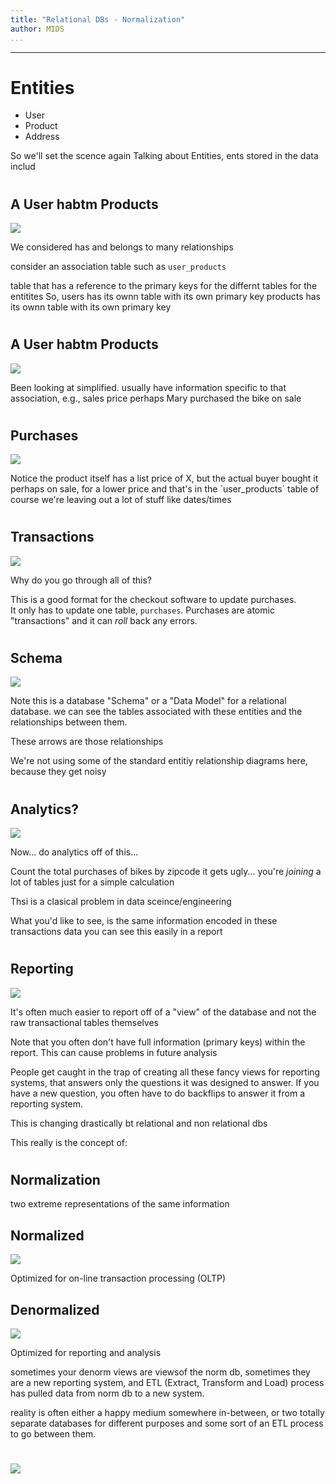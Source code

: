 ```yaml
---
title: "Relational DBs - Normalization"
author: MIDS
...
```


---


# Entities

- User
- Product
- Address

<div class="notes">
So we'll set the scence again
Talking about Entities, ents stored in the data includ
</div>


#
## A User habtm Products

![](4.2.2-rdb-relations-habtm.svg)

<div class="notes">
We considered has and belongs to many relationships

consider an association table
such as `user_products`

table that has a reference to the primary keys for the differnt tables for the entitites
So, users has its ownn table with its own primary key
products has its ownn table with its own primary key
</div>


#
## A User habtm Products

![](4.2.2-rdb-relations-habtm-with-price.svg)

<div class="notes">
Been looking at simplified.
usually have information specific to that association, e.g., sales price
perhaps Mary purchased the bike on sale
</div>


#
## Purchases

![](4.2.2-rdb-relations-habtm-with-purchases.svg)

<div class="notes">
Notice
the product itself has a list price of X, but the actual buyer bought it perhaps on sale, for a lower price and that's in the `user_products` table
of course we're leaving out a lot of stuff
like dates/times
</div>

#
## Transactions

![](4.2.2-rdb-relations-habtm-with-purchases.svg)

<div class="notes">
Why do you go through all of this?

This is a good format for the checkout software to update purchases.  
It only has to update one table, `purchases`.
Purchases are atomic "transactions" and it can _roll_ back any errors.
</div>

#
## Schema

![](4.2.2-rdb-relations-habtm-with-purchases-and-addresses.svg)

<div class="notes">
Note this is a database "Schema" or a "Data Model" for a relational database.
we can see the tables associated with these entities and the relationships between them. 

These arrows are those relationships

We're not using some of the standard entitiy relationship diagrams here, because they get noisy

</div>

#
## Analytics?

![](4.2.2-rdb-relations-habtm-with-purchases-and-addresses.svg)

<div class="notes">
Now... do analytics off of this...

Count the total purchases of bikes by zipcode it gets ugly... you're _joining_ a lot of tables just for a simple calculation

Thsi is a clasical problem in data sceince/engineering

What you'd like to see, is the same information encoded in these transactions data
you can see this easily in a report
</div>


#
## Reporting

![](4.2.2-rdb-relations-habtm-with-purchases-report.svg)

<div class="notes">
It's often much easier to report off of a "view" of the
database and not the raw transactional tables themselves

Note that you often don't have full information (primary keys)
within the report.  This can cause problems in future analysis

People get caught in the trap of creating all these fancy views for reporting systems, that answers only the questions it was designed to answer. If you have a new question, you often have to do backflips to answer it from a reporting system. 

This is changing drastically bt relational and non relational dbs

This really is the concept of:
</div>


#
## Normalization

<div class="notes">
two extreme representations of the same information
</div>


## Normalized

![](4.2.2-rdb-relations-habtm-with-purchases-and-addresses.svg)

<div class="notes">
Optimized for on-line transaction processing (OLTP)
</div>


## Denormalized

![](4.2.2-rdb-relations-habtm-with-purchases-report.svg)

<div class="notes">
Optimized for reporting and analysis

sometimes your denorm views are viewsof the norm db, sometimes they are a new reporting system, and ETL (Extract, Transform and Load) process has pulled data from norm db to a new system.

reality is often either a happy medium somewhere in-between,
or two totally separate databases for different purposes
and some sort of an ETL process to go between them.
</div>


#
<img class="logo" src="images/berkeley-school-of-information-logo.png"/>

